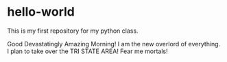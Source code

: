 # hello-world
This is my first repository for my python class.

Good Devastatingly Amazing Morning!
I am the new overlord of everything. I plan to take over the TRI STATE AREA!
Fear me mortals! 
